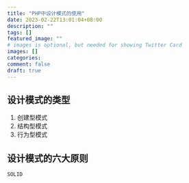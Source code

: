 ```yaml
---
title: "PHP中设计模式的使用"
date: 2023-02-22T13:01:04+08:00
description: ""
tags: []
featured_image: ""
# images is optional, but needed for showing Twitter Card
images: []
categories:
comment: false
draft: true
---
```


## 设计模式的类型

1. 创建型模式
2. 结构型模式
3. 行为型模式

## 设计模式的六大原则

`SOLID`